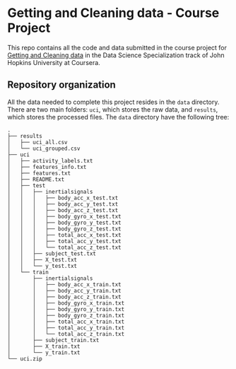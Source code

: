 # Getting and Cleaning data - Course Project

This repo contains all the code and data submitted in the course project for [Getting and Cleaning data](https://www.coursera.org/learn/data-cleaning) in the Data Science Specialization track of John Hopkins University at Coursera.

## Repository organization

All the data needed to complete this project resides in the `data` directory. 
There are two main folders: `uci`, which stores the raw data, and `results`, which stores the processed files.
The `data` directory have the following tree:
```text
.
├── results
│   ├── uci_all.csv
│   └── uci_grouped.csv
├── uci
│   ├── activity_labels.txt
│   ├── features_info.txt
│   ├── features.txt
│   ├── README.txt
│   ├── test
│   │   ├── inertialsignals
│   │   │   ├── body_acc_x_test.txt
│   │   │   ├── body_acc_y_test.txt
│   │   │   ├── body_acc_z_test.txt
│   │   │   ├── body_gyro_x_test.txt
│   │   │   ├── body_gyro_y_test.txt
│   │   │   ├── body_gyro_z_test.txt
│   │   │   ├── total_acc_x_test.txt
│   │   │   ├── total_acc_y_test.txt
│   │   │   └── total_acc_z_test.txt
│   │   ├── subject_test.txt
│   │   ├── X_test.txt
│   │   └── y_test.txt
│   └── train
│       ├── inertialsignals
│       │   ├── body_acc_x_train.txt
│       │   ├── body_acc_y_train.txt
│       │   ├── body_acc_z_train.txt
│       │   ├── body_gyro_x_train.txt
│       │   ├── body_gyro_y_train.txt
│       │   ├── body_gyro_z_train.txt
│       │   ├── total_acc_x_train.txt
│       │   ├── total_acc_y_train.txt
│       │   └── total_acc_z_train.txt
│       ├── subject_train.txt
│       ├── X_train.txt
│       └── y_train.txt
└── uci.zip
```
